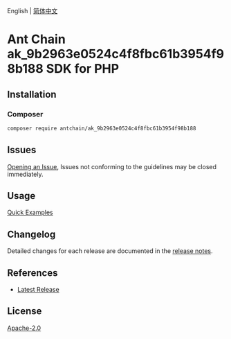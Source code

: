 English | [简体中文](README-CN.md)

# Ant Chain ak_9b2963e0524c4f8fbc61b3954f98b188 SDK for PHP

## Installation

### Composer

```bash
composer require antchain/ak_9b2963e0524c4f8fbc61b3954f98b188
```

## Issues

[Opening an Issue](https://github.com/alipay/antchain-openapi-prod-sdk/issues/new), Issues not conforming to the guidelines may be closed immediately.

## Usage

[Quick Examples](https://github.com/alipay/antchain-openapi-prod-sdk/blob/master/docs/0-Examples-EN.md#quick-examples)

## Changelog

Detailed changes for each release are documented in the [release notes](./ChangeLog.txt).

## References

* [Latest Release](https://github.com/antchain-openapi-sdk-php)

## License

[Apache-2.0](http://www.apache.org/licenses/LICENSE-2.0)
